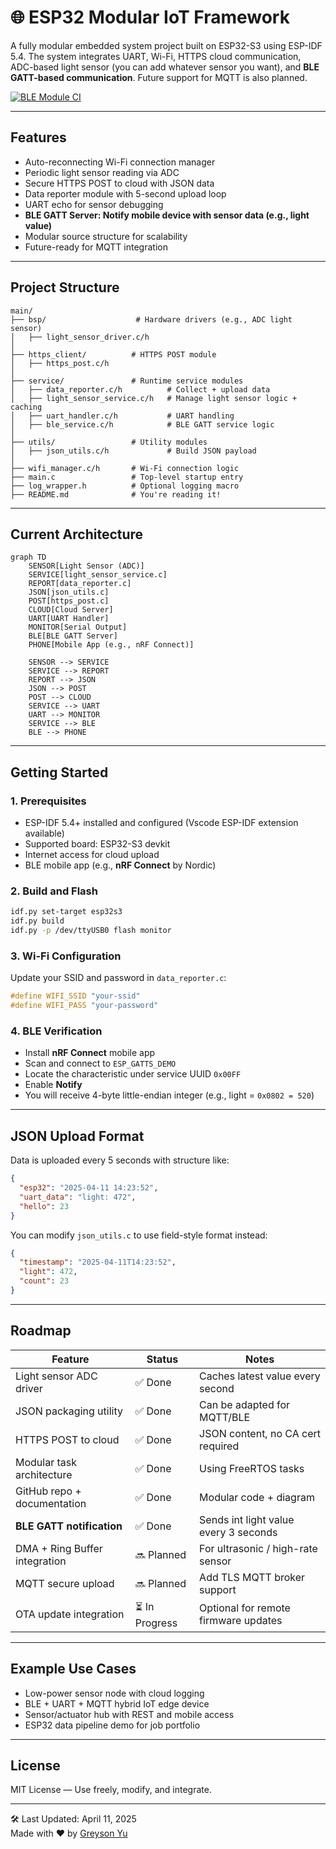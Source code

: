 # 🌐 ESP32 Modular IoT Framework 

A fully modular embedded system project built on ESP32-S3 using ESP-IDF 5.4. The system integrates UART, Wi-Fi, HTTPS cloud communication, ADC-based light sensor (you can add whatever sensor you want), and **BLE GATT-based communication**. Future support for MQTT is also planned.

[![BLE Module CI](https://github.com/MrRaidrop/esp32/esp32_ble_mqtt_https_sensors/actions/workflows/ci.yml/badge.svg)](https://github.com/你的GitHub用户名/你的仓库名/actions/workflows/ci.yml)

---

##  Features

-  Auto-reconnecting Wi-Fi connection manager
-  Periodic light sensor reading via ADC
-  Secure HTTPS POST to cloud with JSON data
-  Data reporter module with 5-second upload loop
-  UART echo for sensor debugging
-  **BLE GATT Server: Notify mobile device with sensor data (e.g., light value)**
-  Modular source structure for scalability
-  Future-ready for MQTT integration

---

##  Project Structure

```
main/
├── bsp/                    # Hardware drivers (e.g., ADC light sensor)
│   ├── light_sensor_driver.c/h
│
├── https_client/          # HTTPS POST module
│   ├── https_post.c/h
│
├── service/               # Runtime service modules
│   ├── data_reporter.c/h          # Collect + upload data
│   ├── light_sensor_service.c/h   # Manage light sensor logic + caching
│   ├── uart_handler.c/h           # UART handling
│   ├── ble_service.c/h            # BLE GATT service logic
│
├── utils/                 # Utility modules
│   ├── json_utils.c/h             # Build JSON payload
│
├── wifi_manager.c/h       # Wi-Fi connection logic
├── main.c                 # Top-level startup entry
├── log_wrapper.h          # Optional logging macro
├── README.md              # You're reading it!
```

---

##  Current Architecture

```
graph TD
    SENSOR[Light Sensor (ADC)]
    SERVICE[light_sensor_service.c]
    REPORT[data_reporter.c]
    JSON[json_utils.c]
    POST[https_post.c]
    CLOUD[Cloud Server]
    UART[UART Handler]
    MONITOR[Serial Output]
    BLE[BLE GATT Server]
    PHONE[Mobile App (e.g., nRF Connect)]

    SENSOR --> SERVICE
    SERVICE --> REPORT
    REPORT --> JSON
    JSON --> POST
    POST --> CLOUD
    SERVICE --> UART
    UART --> MONITOR
    SERVICE --> BLE
    BLE --> PHONE
```

---

##  Getting Started

### 1. Prerequisites

- ESP-IDF 5.4+ installed and configured (Vscode ESP-IDF extension available)
- Supported board: ESP32-S3 devkit
- Internet access for cloud upload
- BLE mobile app (e.g., **nRF Connect** by Nordic)

### 2. Build and Flash

```bash
idf.py set-target esp32s3
idf.py build
idf.py -p /dev/ttyUSB0 flash monitor
```

### 3. Wi-Fi Configuration

Update your SSID and password in `data_reporter.c`:

```c
#define WIFI_SSID "your-ssid"
#define WIFI_PASS "your-password"
```

### 4. BLE Verification

- Install **nRF Connect** mobile app
- Scan and connect to `ESP_GATTS_DEMO`
- Locate the characteristic under service UUID `0x00FF`
- Enable **Notify**
- You will receive 4-byte little-endian integer (e.g., light = `0x0802 = 520`)

---

##  JSON Upload Format

Data is uploaded every 5 seconds with structure like:

```json
{
  "esp32": "2025-04-11 14:23:52",
  "uart_data": "light: 472",
  "hello": 23
}
```

You can modify `json_utils.c` to use field-style format instead:

```json
{
  "timestamp": "2025-04-11T14:23:52",
  "light": 472,
  "count": 23
}
```

---

##  Roadmap

| Feature                         | Status        | Notes                                  |
|----------------------------------|---------------|----------------------------------------|
| Light sensor ADC driver         | ✅ Done        | Caches latest value every second       |
| JSON packaging utility          | ✅ Done        | Can be adapted for MQTT/BLE            |
| HTTPS POST to cloud             | ✅ Done        | JSON content, no CA cert required      |
| Modular task architecture       | ✅ Done        | Using FreeRTOS tasks                   |
| GitHub repo + documentation     | ✅ Done        | Modular code + diagram                 |
| **BLE GATT notification**       | ✅ Done        | Sends int light value every 3 seconds  |
| DMA + Ring Buffer integration   | 🔜 Planned     | For ultrasonic / high-rate sensor      |
| MQTT secure upload              | 🔜 Planned     | Add TLS MQTT broker support            |
| OTA update integration          | ⏳ In Progress | Optional for remote firmware updates   |

---

##  Example Use Cases

- Low-power sensor node with cloud logging
- BLE + UART + MQTT hybrid IoT edge device
- Sensor/actuator hub with REST and mobile access
- ESP32 data pipeline demo for job portfolio

---

##  License

MIT License — Use freely, modify, and integrate.

---

🛠️ Last Updated: April 11, 2025  
Made with ❤️ by [Greyson Yu](https://github.com/MrRaidrop)
